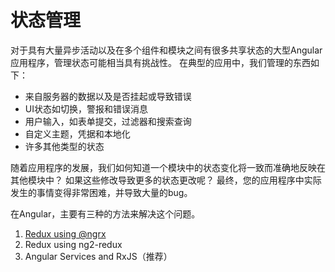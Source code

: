 # 状态管理

对于具有大量异步活动以及在多个组件和模块之间有很多共享状态的大型Angular应用程序，管理状态可能相当具有挑战性。 在典型的应用中，我们管理的东西如下：

- 来自服务器的数据以及是否挂起或导致错误
- UI状态如切换，警报和错误消息
- 用户输入，如表单提交，过滤器和搜索查询
- 自定义主题，凭据和本地化
- 许多其他类型的状态

随着应用程序的发展，我们如何知道一个模块中的状态变化将一致而准确地反映在其他模块中？ 如果这些修改导致更多的状态更改呢？ 最终，您的应用程序中实际发生的事情变得非常困难，并导致大量的bug。

在Angular，主要有三种的方法来解决这个问题。

1. [Redux using @ngrx](https://angular-2-training-book.rangle.io/handout/state-management/ngrx/)
2. Redux using ng2-redux
3. Angular Services and RxJS（推荐）
